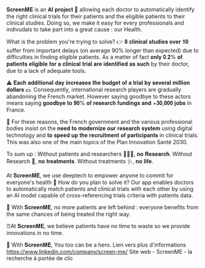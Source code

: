 𝐒𝐜𝐫𝐞𝐞𝐧𝐌𝐄 is an 𝐀𝐈 𝐩𝐫𝐨𝐣𝐞𝐜𝐭 🤖 allowing each doctor to automatically identify the right clinical trials for their patients and the eligible patients to their clinical studies. Doing so, we make it easy for every professionals and indivudals to take part into a great cause : our Health.

What is the problem you're trying to solve?
👉 𝟖 𝐜𝐥𝐢𝐧𝐢𝐜𝐚𝐥 𝐬𝐭𝐮𝐝𝐢𝐞𝐬 𝐨𝐯𝐞𝐫 𝟏𝟎 suffer from important delays (on average 90% longer than expected) due to difficulties in finding eligible patients.
As a matter of fact 𝐨𝐧𝐥𝐲 𝟎.𝟐% 𝐨𝐟 𝐩𝐚𝐭𝐢𝐞𝐧𝐭𝐬 𝐞𝐥𝐢𝐠𝐢𝐛𝐥𝐞 𝐟𝐨𝐫 𝐚 𝐜𝐥𝐢𝐧𝐢𝐜𝐚𝐥 𝐭𝐫𝐢𝐚𝐥 𝐚𝐫𝐞 𝐢𝐝𝐞𝐧𝐭𝐢𝐟𝐢𝐞𝐝 𝐚𝐬 𝐬𝐮𝐜𝐡 by their doctor, due to a lack of adequate tools.

⚠️ 𝐄𝐚𝐜𝐡 𝐚𝐝𝐝𝐢𝐭𝐢𝐨𝐧𝐚𝐥 𝐝𝐚𝐲 𝐢𝐧𝐜𝐫𝐞𝐚𝐬𝐞𝐬 𝐭𝐡𝐞 𝐛𝐮𝐝𝐠𝐞𝐭 𝐨𝐟 𝐚 𝐭𝐫𝐢𝐚𝐥 𝐛𝐲 𝐬𝐞𝐯𝐞𝐫𝐚𝐥 𝐦𝐢𝐥𝐥𝐢𝐨𝐧 𝐝𝐨𝐥𝐥𝐚𝐫𝐬 💵. Consequently, international research players are gradually abandoning the French market.
However saying goodbye to these actors means saying 𝐠𝐨𝐨𝐝𝐛𝐲𝐞 𝐭𝐨 𝟗𝟎% 𝐨𝐟 𝐫𝐞𝐬𝐞𝐚𝐫𝐜𝐡 𝐟𝐮𝐧𝐝𝐢𝐧𝐠𝐬 𝐚𝐧𝐝 +𝟑𝟎,𝟎𝟎𝟎 𝐣𝐨𝐛𝐬 in France.

📰 For these reasons, the French government and the various professional bodies insist on the 𝐧𝐞𝐞𝐝 𝐭𝐨 𝐦𝐨𝐝𝐞𝐫𝐧𝐢𝐳𝐞 𝐨𝐮𝐫 𝐫𝐞𝐬𝐞𝐚𝐫𝐜𝐡 𝐬𝐲𝐬𝐭𝐞𝐦 using digital technology and 𝐭𝐨 𝐬𝐩𝐞𝐞𝐝 𝐮𝐩 𝐭𝐡𝐞 𝐫𝐞𝐜𝐫𝐮𝐢𝐭𝐦𝐞𝐧𝐭 𝐨𝐟 𝐩𝐚𝐫𝐭𝐢𝐜𝐢𝐩𝐚𝐧𝐭𝐬 in clinical trials. This was also one of the main topics of the Plan Innovation Santé 2030.

To sum up :
Without patients and researchers 🧑🤝🧑, 𝐧𝐨 𝐑𝐞𝐬𝐞𝐚𝐫𝐜𝐡.
Without Research 🔬, 𝐧𝐨 𝐭𝐫𝐞𝐚𝐭𝐦𝐞𝐧𝐭𝐬.
Without treatments 🩺, 𝐧𝐨 𝐥𝐢𝐟𝐞.

At 𝐒𝐜𝐫𝐞𝐞𝐧𝐌𝐄, we use deeptech to empower anyone to commit for everyone's health 💪
How do you plan to solve it?
Our app enables doctors to automatically match patients and clinical trials with each other by using an AI model capable of cross-referencing trials criteria with patients data.

🤝 With 𝐒𝐜𝐫𝐞𝐞𝐧𝐌𝐄, no more patients are left behind : everyone benefits from the same chances of being treated the right way.

⏰At 𝐒𝐜𝐫𝐞𝐞𝐧𝐌𝐄, we believe patients have no time to waste so we provide innovations in no time.

🦸 With 𝐒𝐜𝐫𝐞𝐞𝐧𝐌𝐄, You too can be a hero.
Lien vers plus d'informations
https://www.linkedin.com/company/screen-me/
Site web - ScreenME - la recherche à portée de clic
